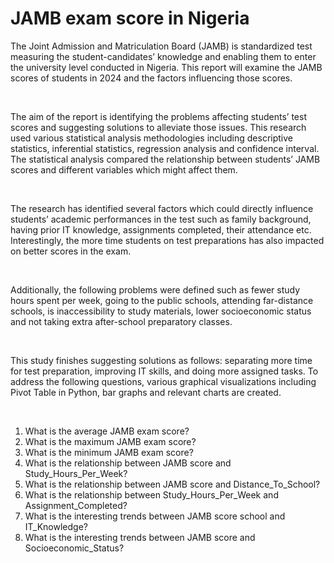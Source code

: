 <h1>JAMB exam score in Nigeria</h1>

<p>The Joint Admission and Matriculation Board (JAMB) is standardized test measuring the
student-candidates’ knowledge and enabling them to enter the university level
conducted in Nigeria. This report will examine the JAMB scores of students in 2024 and
the factors influencing those scores.</p> <br>
<p>The aim of the report is identifying the problems affecting students’ test scores and
suggesting solutions to alleviate those issues. This research used various statistical
analysis methodologies including descriptive statistics, inferential statistics, regression
analysis and confidence interval. The statistical analysis compared the relationship
between students’ JAMB scores and different variables which might affect them.</p> <br>
<p>The research has identified several factors which could directly influence students’ academic performances in the test such as family background, having prior IT
knowledge, assignments completed, their attendance etc. Interestingly, the more time
students on test preparations has also impacted on better scores in the exam.</p><br>
<p>Additionally, the following problems were defined such as fewer study hours spent per
week, going to the public schools, attending far-distance schools, is inaccessibility to
study materials, lower socioeconomic status and not taking extra after-school
preparatory classes.</p><br>
<p>This study finishes suggesting solutions as follows: separating more time for test
preparation, improving IT skills, and doing more assigned tasks. To address the
following questions, various graphical visualizations including Pivot Table in Python, bar
graphs and relevant charts are created.</p><br>
<ol>
  <li>What is the average JAMB exam score?</li>
  <li>What is the maximum JAMB exam score?</li>
  <li>What is the minimum JAMB exam score?</li>
  <li>What is the relationship between JAMB score and Study_Hours_Per_Week?</li>
  <li>What is the relationship between JAMB score and Distance_To_School?</li>
  <li>What is the relationship between Study_Hours_Per_Week and Assignment_Completed?</li>
  <li>What is the interesting trends between JAMB score school and IT_Knowledge?</li>
  <li>What is the interesting trends between JAMB score and Socioeconomic_Status?</li>
</ol>







